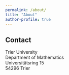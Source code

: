 ```yaml
---
permalink: /about/
title: "About"
author-profile: true
---
```


## Contact

Trier University  
Department of Mathematics  
Universitätsring 15  
54296 Trier  

<link rel="stylesheet" href="https://cdnjs.cloudflare.com/ajax/libs/font-awesome/6.0.0/css/all.min.css">
<a href="https://github.com/simstevens">
    <i class="fa-brands fa-github" style="color: #000000;"></i>
</a>
<a href="stevens@uni-trier.de">
    <i class="fa-solid fa-envelope" style="color: #000000;"></i>
</a>